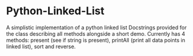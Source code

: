 # Python-Linked-List
A simplistic implementation of a python linked list
Docstrings provided for the class describing all methods alongside a short demo.
Currently has 4 methods: present (see if string is present), printAll (print all data points in linked list), sort and reverse.
